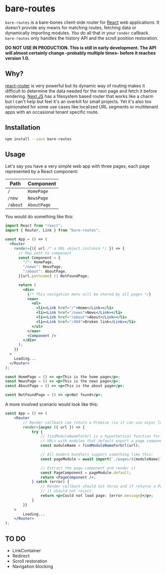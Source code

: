 # bare-routes

`bare-routes` is a bare-bones client-side router for [React](https://reactjs.org) web applications. It doesn't provide any means for matching routes, fetching data or dynamically importing modules. _You_ do all that in your `render` callback. `bare-routes` only handles the history API and the scroll position restoration.

**DO NOT USE IN PRODUCTION. This is still in early development. The API will almost certainly change -probably multiple times- before it reaches version 1.0.**

## Why?
[react-router](https://reactrouter.com/) is very powerful but its dynamic way of routing makes it difficult to determine the data needed for the next page and fetch it before rendering. [Next.JS](https://nextjs.org/) has a filesystem based router that works like a charm but I can't help but feel it's an overkill for small projects. Yet it's also too opinionated for some use cases like localized URL segments or multitenant apps with an occasional tenant specific route.

## Installation
```sh
npm install --save bare-routes
```

## Usage
Let's say you have a very simple web app with three pages, each page represented by a React component:

| Path     | Component   |
| -------- | ----------- |
| `/`      | `HomePage`  |
| `/new`   | `NewsPage`  |
| `/about` | `AboutPage` |

You would do something like this:

```jsx
import React from "react";
import { Router, Link } from "bare-routes";

const App = () => (
  <Router
    render={({ url /* a URL object instance */ }) => {
      // Map path to component
      const Component = {
        "/": HomePage,
        "/news": NewsPage,
        "/about": AboutPage,
      }[url.pathname] || NotFoundPage;

      return (
        <div>
          {/* This navigation menu will be shared by all pages */}
          <nav>
            <ul>
              <li><Link href="/">Home</Link></li>
              <li><Link href="/news">News</Link></li>
              <li><Link href="/about">About</Link></li>
              <li><Link href="/404">Broken link</Link></li>
            </ul>
          </nav>
          <Component />
        </div>
      );
    }}
  >
    Loading...
  </Router>
);

const HomePage = () => <p>This is the home page</p>;
const NewsPage = () => <p>This is the news page</p>;
const AboutPage = () => <p>This is the about page</p>;

const NotFoundPage = () => <p>Not found</p>;
```

A more involved scenario would look like this:

```jsx
const App = () => (
    <Router
        // Render callback can return a Promise (so it can use async logic)
        render={async ({ url }) => {
            try {
                // findModuleNameForUrl is a hypothetical function for matching
                // URLs with modules that default export a page component
                const moduleName = findModuleNameForUrl(url);

                // All modern bundlers support something like this:
                const pageModule = await import(`./pages/${moduleName}`);

                // Extract the page component and render it
                const PageComponent = pageModule.default;
                return <PageComponent />;
            } catch (error) {
                // Render callback should not throw and if returns a Promise
                // it should not reject.
                return <p>Could not load page: {error.message}</p>;
            }
        }}
    >
        Loading...
    </Router>
);
```

## TO DO
- LinkContainer
- Redirect
- Scroll restoration
- Navigation blocking